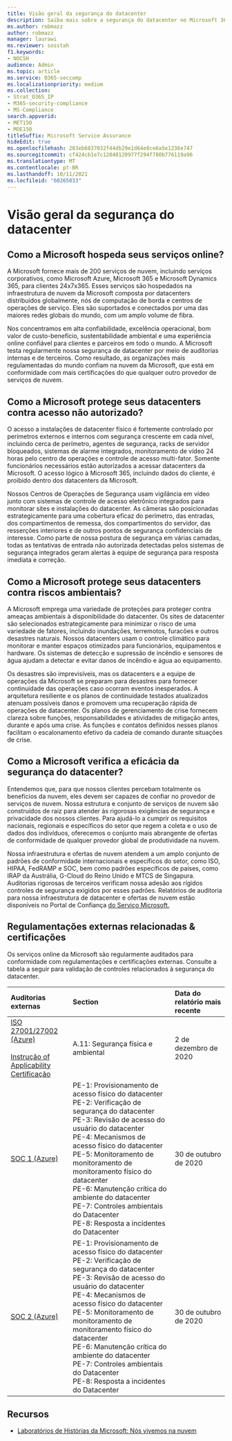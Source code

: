 ```yaml
---
title: Visão geral da segurança do datacenter
description: Saiba mais sobre a segurança do datacenter no Microsoft 365
ms.author: robmazz
author: robmazz
manager: laurawi
ms.reviewer: sosstah
f1.keywords:
- NOCSH
audience: Admin
ms.topic: article
ms.service: O365-seccomp
ms.localizationpriority: medium
ms.collection:
- Strat_O365_IP
- M365-security-compliance
- MS-Compliance
search.appverid:
- MET150
- MOE150
titleSuffix: Microsoft Service Assurance
hideEdit: true
ms.openlocfilehash: 283eb6837032f44db29e1d64e8ce6a5e1236e747
ms.sourcegitcommit: cf424cb1e7c12048120977f294f780b776119a96
ms.translationtype: MT
ms.contentlocale: pt-BR
ms.lasthandoff: 10/11/2021
ms.locfileid: "60265033"
---
```

# <a name="datacenter-security-overview"></a>Visão geral da segurança do datacenter

## <a name="how-does-microsoft-host-its-online-services"></a>Como a Microsoft hospeda seus serviços online?

A Microsoft fornece mais de 200 serviços de nuvem, incluindo serviços corporativos, como Microsoft Azure, Microsoft 365 e Microsoft Dynamics 365, para clientes 24x7x365. Esses serviços são hospedados na infraestrutura de nuvem da Microsoft composta por datacenters distribuídos globalmente, nós de computação de borda e centros de operações de serviço. Eles são suportados e conectados por uma das maiores redes globais do mundo, com um amplo volume de fibra.

Nos concentramos em alta confiabilidade, excelência operacional, bom valor de custo-benefício, sustentabilidade ambiental e uma experiência online confiável para clientes e parceiros em todo o mundo. A Microsoft testa regularmente nossa segurança de datacenter por meio de auditorias internas e de terceiros. Como resultado, as organizações mais regulamentadas do mundo confiam na nuvem da Microsoft, que está em conformidade com mais certificações do que qualquer outro provedor de serviços de nuvem.

## <a name="how-does-microsoft-protect-its-datacenters-from-unauthorized-access"></a>Como a Microsoft protege seus datacenters contra acesso não autorizado?

O acesso a instalações de datacenter físico é fortemente controlado por perímetros externos e internos com segurança crescente em cada nível, incluindo cerca de perímetro, agentes de segurança, racks de servidor bloqueados, sistemas de alarme integrados, monitoramento de vídeo 24 horas pelo centro de operações e controle de acesso multi-fator. Somente funcionários necessários estão autorizados a acessar datacenters da Microsoft. O acesso lógico à Microsoft 365, incluindo dados do cliente, é proibido dentro dos datacenters da Microsoft.

Nossos Centros de Operações de Segurança usam vigilância em vídeo junto com sistemas de controle de acesso eletrônico integrados para monitorar sites e instalações do datacenter. As câmeras são posicionadas estrategicamente para uma cobertura eficaz do perímetro, das entradas, dos compartimentos de remessa, dos compartimentos do servidor, das resserções interiores e de outros pontos de segurança confidenciais de interesse. Como parte de nossa postura de segurança em várias camadas, todas as tentativas de entrada não autorizada detectadas pelos sistemas de segurança integrados geram alertas à equipe de segurança para resposta imediata e correção.

## <a name="how-does-microsoft-protect-its-datacenters-from-environmental-hazards"></a>Como a Microsoft protege seus datacenters contra riscos ambientais?

A Microsoft emprega uma variedade de proteções para proteger contra ameaças ambientais à disponibilidade do datacenter. Os sites de datacenter são selecionados estrategicamente para minimizar o risco de uma variedade de fatores, incluindo inundações, terremotos, furacões e outros desastres naturais. Nossos datacenters usam o controle climático para monitorar e manter espaços otimizados para funcionários, equipamentos e hardware. Os sistemas de detecção e supressão de incêndio e sensores de água ajudam a detectar e evitar danos de incêndio e água ao equipamento.

Os desastres são imprevisíveis, mas os datacenters e a equipe de operações da Microsoft se preparam para desastres para fornecer continuidade das operações caso ocorram eventos inesperados. A arquitetura resiliente e os planos de continuidade testados atualizados atenuam possíveis danos e promovem uma recuperação rápida de operações de datacenter. Os planos de gerenciamento de crise fornecem clareza sobre funções, responsabilidades e atividades de mitigação antes, durante e após uma crise. As funções e contatos definidos nesses planos facilitam o escalonamento efetivo da cadeia de comando durante situações de crise.

## <a name="how-does-microsoft-verify-the-effectiveness-of-datacenter-security"></a>Como a Microsoft verifica a eficácia da segurança do datacenter?

Entendemos que, para que nossos clientes percebam totalmente os benefícios da nuvem, eles devem ser capazes de confiar no provedor de serviços de nuvem. Nossa estrutura e conjunto de serviços de nuvem são construídos de raiz para atender às rigorosas exigências de segurança e privacidade dos nossos clientes. Para ajudá-lo a cumprir os requisitos nacionais, regionais e específicos do setor que regem a coleta e o uso de dados dos indivíduos, oferecemos o conjunto mais abrangente de ofertas de conformidade de qualquer provedor global de produtividade na nuvem.

Nossa infraestrutura e ofertas de nuvem atendem a um amplo conjunto de padrões de conformidade internacionais e específicos do setor, como ISO, HIPAA, FedRAMP e SOC, bem como padrões específicos de países, como IRAP da Austrália, G-Cloud do Reino Unido e MTCS de Singapura. Auditorias rigorosas de terceiros verificam nossa adesão aos rígidos controles de segurança exigidos por esses padrões. Relatórios de auditoria para nossa infraestrutura de datacenter e ofertas de nuvem estão disponíveis no Portal de Confiança [do Serviço Microsoft.](https://servicetrust.microsoft.com/)

## <a name="related-external-regulations--certifications"></a>Regulamentações externas relacionadas & certificações

Os serviços online da Microsoft são regularmente auditados para conformidade com regulamentações e certificações externas. Consulte a tabela a seguir para validação de controles relacionados à segurança do datacenter.

| **Auditorias externas** | **Section** | **Data do relatório mais recente** |
|:--------------------|:------------|:-----------------------|  
| [ISO 27001/27002 (Azure)](https://servicetrust.microsoft.com/ViewPage/MSComplianceGuideV3?command=Download&downloadType=Document&downloadId=e9116047-f327-430c-a83f-166b7e561ad6&tab=7027ead0-3d6b-11e9-b9e1-290b1eb4cdeb&docTab=7027ead0-3d6b-11e9-b9e1-290b1eb4cdeb_ISO_Reports) <br><br> [Instrução of Applicability](https://servicetrust.microsoft.com/ViewPage/MSComplianceGuideV3?command=Download&downloadType=Document&downloadId=00af6c3e-7f3e-4e0d-8b0e-79f45ef2cef1&tab=7027ead0-3d6b-11e9-b9e1-290b1eb4cdeb&docTab=7027ead0-3d6b-11e9-b9e1-290b1eb4cdeb_ISO_Reports) <br> [Certificação](https://servicetrust.microsoft.com/ViewPage/MSComplianceGuideV3?command=Download&downloadType=Document&downloadId=d7af5304-3a31-40e6-9abb-e26352305d41&tab=7027ead0-3d6b-11e9-b9e1-290b1eb4cdeb&docTab=7027ead0-3d6b-11e9-b9e1-290b1eb4cdeb_ISO_Reports) | A.11: Segurança física e ambiental | 2 de dezembro de 2020 |
| [SOC 1 (Azure)](https://servicetrust.microsoft.com/ViewPage/MSComplianceGuideV3?command=Download&downloadType=Document&downloadId=66043614-5628-4e26-83be-057eb3bb026c&tab=7027ead0-3d6b-11e9-b9e1-290b1eb4cdeb&docTab=7027ead0-3d6b-11e9-b9e1-290b1eb4cdeb_SOC_%2F_SSAE_16_Reports) | PE-1: Provisionamento de acesso físico do datacenter <br> PE-2: Verificação de segurança do datacenter <br> PE-3: Revisão de acesso do usuário do datacenter <br> PE-4: Mecanismos de acesso físico do datacenter <br> PE-5: Monitoramento de monitoramento de monitoramento físico do datacenter <br> PE-6: Manutenção crítica do ambiente do datacenter <br> PE-7: Controles ambientais do Datacenter <br> PE-8: Resposta a incidentes do Datacenter | 30 de outubro de 2020 |
| [SOC 2 (Azure)](https://servicetrust.microsoft.com/ViewPage/MSComplianceGuideV3?command=Download&downloadType=Document&downloadId=ce5bfbea-3514-40ae-a8a6-3617106a0b56&tab=7027ead0-3d6b-11e9-b9e1-290b1eb4cdeb&docTab=7027ead0-3d6b-11e9-b9e1-290b1eb4cdeb_SOC_%2F_SSAE_16_Reports) | PE-1: Provisionamento de acesso físico do datacenter <br> PE-2: Verificação de segurança do datacenter <br> PE-3: Revisão de acesso do usuário do datacenter <br> PE-4: Mecanismos de acesso físico do datacenter <br> PE-5: Monitoramento de monitoramento de monitoramento físico do datacenter <br> PE-6: Manutenção crítica do ambiente do datacenter <br> PE-7: Controles ambientais do Datacenter <br> PE-8: Resposta a incidentes do Datacenter | 30 de outubro de 2020 |

## <a name="resources"></a>Recursos

- [Laboratórios de Histórias da Microsoft: Nós vivemos na nuvem](https://news.microsoft.com/stories/microsoft-datacenter-tour/)